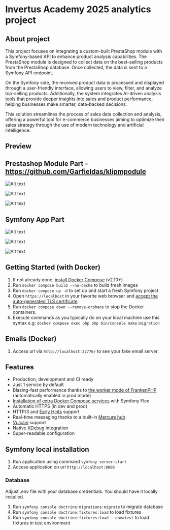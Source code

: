 # Invertus Academy 2025 analytics project

## About project

This project focuses on integrating a custom-built PrestaShop module with a Symfony-based API to enhance product analysis capabilities. The PrestaShop module is designed to collect data on the best-selling products from the PrestaShop database. Once collected, the data is sent to a Symfony API endpoint.

On the Symfony side, the received product data is processed and displayed through a user-friendly interface, allowing users to view, filter, and analyze top-selling products. Additionally, the system integrates AI-driven analysis tools that provide deeper insights into sales and product performance, helping businesses make smarter, data-backed decisions.

This solution streamlines the process of sales data collection and analysis, offering a powerful tool for e-commerce businesses aiming to optimize their sales strategy through the use of modern technology and artificial intelligence.

## Preview
## Prestashop Module Part - https://github.com/Garfieldas/klipmpodule
![Alt text](https://i.ibb.co/mC6FYNqG/Screenshot-2025-04-25-at-21-52-45.png)

![Alt text](https://i.ibb.co/cBcmsCD/Screenshot-2025-04-25-at-21-53-01.png)

![Alt text](https://i.ibb.co/V0nwZm0R/Screenshot-2025-04-25-at-21-53-11.png)

## Symfony App Part
![Alt text](https://i.ibb.co/hxq4ytR5/Screenshot-2025-04-25-at-21-53-22.png)

![Alt text](https://i.ibb.co/Kxj8Yv3t/Screenshot-2025-04-25-at-21-53-30.png)

![Alt text](https://i.ibb.co/q3pjXBcg/Screenshot-2025-04-25-at-21-53-45.png)


## Getting Started (with Docker)

1. If not already done, [install Docker Compose](https://docs.docker.com/compose/install/) (v2.10+)
2. Run `docker compose build --no-cache` to build fresh images
3. Run `docker compose up -d` to set up and start a fresh Symfony project
4. Open `https://localhost` in your favorite web browser and [accept the auto-generated TLS certificate](https://stackoverflow.com/a/15076602/1352334)
5. Run `docker compose down --remove-orphans` to stop the Docker containers.
6. Execute commands as you typically do on your local machine use this syntax e.g: `docker compose exec php php bin/console make:migration`

## Emails (Docker)

1. Access url via `http://localhost:32776/` to see your fake email server.

## Features


-   Production, development and CI ready
-   Just 1 service by default
-   Blazing-fast performance thanks to [the worker mode of FrankenPHP](https://github.com/dunglas/frankenphp/blob/main/docs/worker.md) (automatically enabled in prod mode)
-   [Installation of extra Docker Compose services](docs/extra-services.md) with Symfony Flex
-   Automatic HTTPS (in dev and prod)
-   HTTP/3 and [Early Hints](https://symfony.com/blog/new-in-symfony-6-3-early-hints) support
-   Real-time messaging thanks to a built-in [Mercure hub](https://symfony.com/doc/current/mercure.html)
-   [Vulcain](https://vulcain.rocks) support
-   Native [XDebug](docs/xdebug.md) integration
-   Super-readable configuration

## Symfony local installation

1. Run application using command `symfony server:start`
2. Access application on url `http://localhost:8000`

### Database

Adjust .env file with your database credentials. You should have it locally installed.

3. Run `symfony console doctrine:migrations:migrate` to migrate database
4. Run `symfony console doctrine:fixtures:load` to load fixtures
5. Run `symfony console doctrine:fixtures:load --env=test` to load fixtures in test environment
